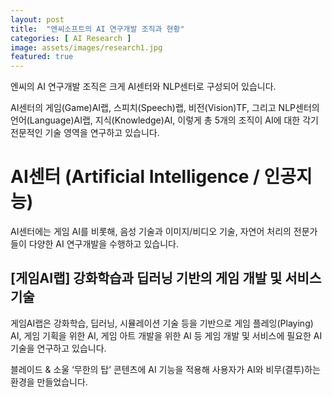 ```yaml
---
layout: post
title:  "엔씨소프트의 AI 연구개발 조직과 현황"
categories: [ AI Research ]
image: assets/images/research1.jpg
featured: true
---
```


엔씨의 AI 연구개발 조직은 크게 AI센터와 NLP센터로 구성되어 있습니다.

AI센터의 게임(Game)AI랩, 스피치(Speech)랩, 비전(Vision)TF, 그리고  NLP센터의 언어(Language)AI랩, 지식(Knowledge)AI, 이렇게 총 5개의 조직이 AI에 대한 각기 전문적인 기술 영역을 연구하고 있습니다.

# AI센터 (Artificial Intelligence / 인공지능)

AI센터에는 게임 AI를 비롯해, 음성 기술과 이미지/비디오 기술, 자연어 처리의 전문가들이 다양한 AI  연구개발을 수행하고 있습니다.

## [게임AI랩] 강화학습과 딥러닝 기반의 게임 개발 및 서비스 기술
게임AI랩은 강화학습, 딥러닝, 시뮬레이션 기술 등을 기반으로 게임 플레잉(Playing) AI, 게임 기획을 위한 AI, 게임 아트 개발을 위한 AI 등 게임 개발 및 서비스에 필요한 AI 기술을 연구하고 있습니다.

블레이드 & 소울 ‘무한의 탑’ 콘텐츠에 AI 기능을 적용해 사용자가 AI와 비무(결투)하는 환경을 만들었습니다.
